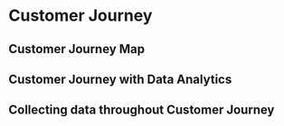 # Customer Journey


## Customer Journey Map


## Customer Journey with Data Analytics


## Collecting data throughout Customer Journey
